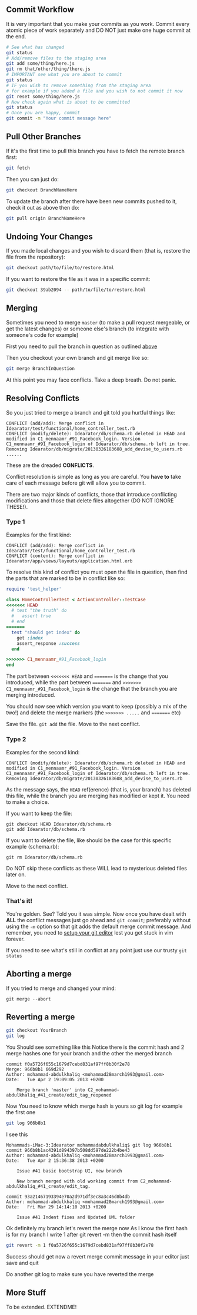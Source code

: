 ## Commit Workflow
It is very important that you make your commits as you work. Commit every atomic piece of work separately and DO NOT just make one huge commit at the end.

```sh
# See what has changed
git status
# Add/remove files to the staging area
git add some/thing/here.js
git rm that/other/thing/there.js
# IMPORTANT see what you are about to commit
git status
# IF you wish to remove something from the staging area
# for example if you added a file and you wish to not commit it now
git reset some/thing/here.js
# Now check again what is about to be committed
git status
# Once you are happy, commit
git commit -m "Your commit message here"
```

## Pull Other Branches
If it's the first time to pull this branch you have to fetch the remote branch first:
```sh
git fetch
```
Then you can just do:
```sh
git checkout BranchNameHere
```
To update the branch after there have been new commits pushed to it, check it out as above then do:
```sh
git pull origin BranchNameHere
```
## Undoing Your Changes
If you made local changes and you wish to discard them (that is, restore the file from the repository):
```sh
git checkout path/to/file/to/restore.html
```
If you want to restore the file as it was in a specific commit:
```sh
git checkout 39ab2094 -- path/to/file/to/restore.html
```
## Merging
Sometimes you need to merge `master` (to make a pull request mergeable, or get the latest changes) or someone else's branch (to integrate with someone's code for example)

First you need to pull the branch in question as outlined [above](git-cheatsheet#pull-other-branches)

Then you checkout your own branch and git merge like so:
```sh
git merge BranchInQuestion
```
At this point you may face conflicts. Take a deep breath. Do not panic.

## Resolving Conflicts
So you just tried to merge a branch and git told you hurtful things like:
```
CONFLICT (add/add): Merge conflict in Idearator/test/functional/home_controller_test.rb
CONFLICT (modify/delete): Idearator/db/schema.rb deleted in HEAD and modified in C1_mennaamr_#91_Facebook_login. Version C1_mennaamr_#91_Facebook_login of Idearator/db/schema.rb left in tree.
Removing Idearator/db/migrate/20130326183608_add_devise_to_users.rb
......
```
These are the dreaded **CONFLICTS**.

Conflict resolution is simple as long as you are careful. You **have to** take care of each message before git will allow you to commit.

There are two major kinds of conflicts, those that introduce conflicting modifications and those that delete files altogether (DO NOT IGNORE THESE!).

### Type 1
Examples for the first kind:
```
CONFLICT (add/add): Merge conflict in Idearator/test/functional/home_controller_test.rb
CONFLICT (content): Merge conflict in Idearator/app/views/layouts/application.html.erb
```
To resolve this kind of conflict you must open the file in question, then find the parts that are marked to be in conflict like so:
```ruby
require 'test_helper'

class HomeControllerTest < ActionController::TestCase
<<<<<<< HEAD
  # test "the truth" do
  #   assert true
  # end
=======
  test "should get index" do
    get :index
    assert_response :success
  end

>>>>>>> C1_mennaamr_#91_Facebook_login
end
```
The part between `<<<<<<< HEAD` and `=======` is the change that you introduced, while the part between `=======` and `>>>>>>> C1_mennaamr_#91_Facebook_login` is the change that the branch you are merging introduced. 

You should now see which version you want to keep (possibly a mix of the two!) and delete the merge markers (the `>>>>>>> .....` and `=======` etc)

Save the file. `git add` the file. Move to the next conflict.

### Type 2
Examples for the second kind:
```
CONFLICT (modify/delete): Idearator/db/schema.rb deleted in HEAD and modified in C1_mennaamr_#91_Facebook_login. Version C1_mennaamr_#91_Facebook_login of Idearator/db/schema.rb left in tree.
Removing Idearator/db/migrate/20130326183608_add_devise_to_users.rb
```
As the message says, the `HEAD` ref(erence) (that is, your branch) has deleted this file, while the branch you are merging has modified or kept it. You need to make a choice.

If you want to keep the file:
```
git checkout HEAD Idearator/db/schema.rb
git add Idearator/db/schema.rb
```
If you want to delete the file, like should be the case for this specific example (schema.rb):
```
git rm Idearator/db/schema.rb
```

Do NOT skip these conflicts as these WILL lead to mysterious deleted files later on.

Move to the next conflict.

### That's it!
You're golden. See? Told you it was simple. Now once you have dealt with **ALL** the conflict messages just go ahead and `git commit`; preferably without using the `-m` option so that git adds the default merge commit message. And remember, you need to [setup your git editor](https://github.com/DevYah/coolsoft-13/wiki/Configuring-Your-Environment#git) lest you get stuck in vim forever.

If you need to see what's still in conflict at any point just use our trusty `git status`

## Aborting a merge
If you tried to merge and changed your mind:
```
git merge --abort
```

## Reverting a merge
```sh
git checkout YourBranch
git log 
```

You Should see something like this
Notice there is the commit hash and 2 merge hashes one for your branch and the other the merged branch
```
commit f0a5726f655c1679d7cebd831af97ff8b30f2e78
Merge: 966b8b1 669d292
Author: mohammad-abdulkhaliq <mohammad28march1993@gmail.com>
Date:   Tue Apr 2 19:09:05 2013 +0200

    Merge branch 'master' into C2_mohammad-abdulkhaliq_#41_create/edit_tag_reopened
```

Now You need to know which merge hash is yours so git log for example the first one     
```sh
git log 966b8b1
```

I see this 
```
Mohammads-iMac-3:Idearator mohammadabdulkhaliq$ git log 966b8b1
commit 966b8b1ac4391d894397b508dd597de222b4be43
Author: mohammad-abdulkhaliq <mohammad28march1993@gmail.com>
Date:   Tue Apr 2 15:36:38 2013 +0200

    Issue #41 basic bootstrap UI, new branch
    
    New branch merged with old working commit from C2_mohammad-abdulkhaliq_#41_create/edit_tag.

commit 93a21467193394e70a2d971df3ec8a3c46d8b4db
Author: mohammad-abdulkhaliq <mohammad28march1993@gmail.com>
Date:   Fri Mar 29 14:14:10 2013 +0200

    Issue #41 Indent fixes and Updated UML folder
```

Ok definitely my branch let's revert the merge now 
As I know the first hash is for my branch I write 1 after git revert -m then the commit hash itself
```sh
git revert -m 1 f0a5726f655c1679d7cebd831af97ff8b30f2e78
```

Success should get now a revert merge commit message in your editor just save and quit 

Do another git log to make sure you have reverted the merge

## More Stuff
To be extended. EXTENDME!